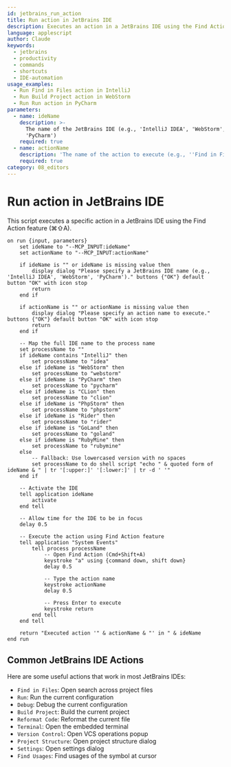 ```yaml
---
id: jetbrains_run_action
title: Run action in JetBrains IDE
description: Executes an action in a JetBrains IDE using the Find Action feature
language: applescript
author: Claude
keywords:
  - jetbrains
  - productivity
  - commands
  - shortcuts
  - IDE-automation
usage_examples:
  - Run Find in Files action in IntelliJ
  - Run Build Project action in WebStorm
  - Run Run action in PyCharm
parameters:
  - name: ideName
    description: >-
      The name of the JetBrains IDE (e.g., 'IntelliJ IDEA', 'WebStorm',
      'PyCharm')
    required: true
  - name: actionName
    description: 'The name of the action to execute (e.g., ''Find in Files'', ''Build Project'')'
    required: true
category: 08_editors
---
```


# Run action in JetBrains IDE

This script executes a specific action in a JetBrains IDE using the Find Action feature (⌘⇧A).

```applescript
on run {input, parameters}
    set ideName to "--MCP_INPUT:ideName"
    set actionName to "--MCP_INPUT:actionName"
    
    if ideName is "" or ideName is missing value then
        display dialog "Please specify a JetBrains IDE name (e.g., 'IntelliJ IDEA', 'WebStorm', 'PyCharm')." buttons {"OK"} default button "OK" with icon stop
        return
    end if
    
    if actionName is "" or actionName is missing value then
        display dialog "Please specify an action name to execute." buttons {"OK"} default button "OK" with icon stop
        return
    end if
    
    -- Map the full IDE name to the process name
    set processName to ""
    if ideName contains "IntelliJ" then
        set processName to "idea"
    else if ideName is "WebStorm" then
        set processName to "webstorm"
    else if ideName is "PyCharm" then
        set processName to "pycharm"
    else if ideName is "CLion" then
        set processName to "clion"
    else if ideName is "PhpStorm" then
        set processName to "phpstorm"
    else if ideName is "Rider" then
        set processName to "rider"
    else if ideName is "GoLand" then
        set processName to "goland"
    else if ideName is "RubyMine" then
        set processName to "rubymine"
    else
        -- Fallback: Use lowercased version with no spaces
        set processName to do shell script "echo " & quoted form of ideName & " | tr '[:upper:]' '[:lower:]' | tr -d ' '"
    end if
    
    -- Activate the IDE
    tell application ideName
        activate
    end tell
    
    -- Allow time for the IDE to be in focus
    delay 0.5
    
    -- Execute the action using Find Action feature
    tell application "System Events"
        tell process processName
            -- Open Find Action (Cmd+Shift+A)
            keystroke "a" using {command down, shift down}
            delay 0.5
            
            -- Type the action name
            keystroke actionName
            delay 0.5
            
            -- Press Enter to execute
            keystroke return
        end tell
    end tell
    
    return "Executed action '" & actionName & "' in " & ideName
end run
```

## Common JetBrains IDE Actions

Here are some useful actions that work in most JetBrains IDEs:

- `Find in Files`: Open search across project files
- `Run`: Run the current configuration
- `Debug`: Debug the current configuration
- `Build Project`: Build the current project
- `Reformat Code`: Reformat the current file
- `Terminal`: Open the embedded terminal
- `Version Control`: Open VCS operations popup
- `Project Structure`: Open project structure dialog
- `Settings`: Open settings dialog
- `Find Usages`: Find usages of the symbol at cursor
